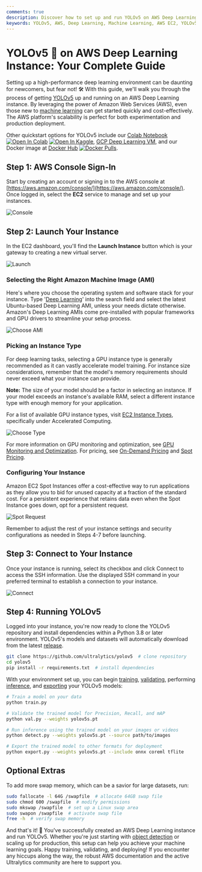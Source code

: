 ```yaml
---
comments: true
description: Discover how to set up and run YOLOv5 on AWS Deep Learning Instances. Follow our comprehensive guide to get started quickly and cost-effectively.
keywords: YOLOv5, AWS, Deep Learning, Machine Learning, AWS EC2, YOLOv5 setup, Deep Learning Instances, AI, Object Detection
---
```


# YOLOv5 🚀 on AWS Deep Learning Instance: Your Complete Guide

Setting up a high-performance deep learning environment can be daunting for newcomers, but fear not! 🛠️ With this guide, we'll walk you through the process of getting [YOLOv5](https://docs.ultralytics.com/models/yolov5/) up and running on an AWS Deep Learning instance. By leveraging the power of Amazon Web Services (AWS), even those new to [machine learning](https://www.ultralytics.com/glossary/machine-learning-ml) can get started quickly and cost-effectively. The AWS platform's scalability is perfect for both experimentation and production deployment.

Other quickstart options for YOLOv5 include our [Colab Notebook](https://colab.research.google.com/github/ultralytics/yolov5/blob/master/tutorial.ipynb) <a href="https://colab.research.google.com/github/ultralytics/yolov5/blob/master/tutorial.ipynb"><img src="https://colab.research.google.com/assets/colab-badge.svg" alt="Open In Colab"></a> <a href="https://www.kaggle.com/models/ultralytics/yolov5"><img src="https://kaggle.com/static/images/open-in-kaggle.svg" alt="Open In Kaggle"></a>, [GCP Deep Learning VM](./google_cloud_quickstart_tutorial.md), and our Docker image at [Docker Hub](https://hub.docker.com/r/ultralytics/yolov5) <a href="https://hub.docker.com/r/ultralytics/yolov5"><img src="https://img.shields.io/docker/pulls/ultralytics/yolov5?logo=docker" alt="Docker Pulls"></a>.

## Step 1: AWS Console Sign-In

Start by creating an account or signing in to the AWS console at [https://aws.amazon.com/console/](https://aws.amazon.com/console/). Once logged in, select the **EC2** service to manage and set up your instances.

![Console](https://github.com/ultralytics/docs/releases/download/0/aws-console-sign-in.avif)

## Step 2: Launch Your Instance

In the EC2 dashboard, you'll find the **Launch Instance** button which is your gateway to creating a new virtual server.

![Launch](https://github.com/ultralytics/docs/releases/download/0/launch-instance-button.avif)

### Selecting the Right Amazon Machine Image (AMI)

Here's where you choose the operating system and software stack for your instance. Type '[Deep Learning](https://www.ultralytics.com/glossary/deep-learning-dl)' into the search field and select the latest Ubuntu-based Deep Learning AMI, unless your needs dictate otherwise. Amazon's Deep Learning AMIs come pre-installed with popular frameworks and GPU drivers to streamline your setup process.

![Choose AMI](https://github.com/ultralytics/docs/releases/download/0/choose-ami.avif)

### Picking an Instance Type

For deep learning tasks, selecting a GPU instance type is generally recommended as it can vastly accelerate model training. For instance size considerations, remember that the model's memory requirements should never exceed what your instance can provide.

**Note:** The size of your model should be a factor in selecting an instance. If your model exceeds an instance's available RAM, select a different instance type with enough memory for your application.

For a list of available GPU instance types, visit [EC2 Instance Types](https://aws.amazon.com/ec2/instance-types/), specifically under Accelerated Computing.

![Choose Type](https://github.com/ultralytics/docs/releases/download/0/choose-instance-type.avif)

For more information on GPU monitoring and optimization, see [GPU Monitoring and Optimization](https://docs.aws.amazon.com/dlami/latest/devguide/tutorial-gpu.html). For pricing, see [On-Demand Pricing](https://aws.amazon.com/ec2/pricing/on-demand/) and [Spot Pricing](https://aws.amazon.com/ec2/spot/pricing/).

### Configuring Your Instance

Amazon EC2 Spot Instances offer a cost-effective way to run applications as they allow you to bid for unused capacity at a fraction of the standard cost. For a persistent experience that retains data even when the Spot Instance goes down, opt for a persistent request.

![Spot Request](https://github.com/ultralytics/docs/releases/download/0/spot-request.avif)

Remember to adjust the rest of your instance settings and security configurations as needed in Steps 4-7 before launching.

## Step 3: Connect to Your Instance

Once your instance is running, select its checkbox and click Connect to access the SSH information. Use the displayed SSH command in your preferred terminal to establish a connection to your instance.

![Connect](https://github.com/ultralytics/docs/releases/download/0/connect-to-instance.avif)

## Step 4: Running YOLOv5

Logged into your instance, you're now ready to clone the YOLOv5 repository and install dependencies within a Python 3.8 or later environment. YOLOv5's models and datasets will automatically download from the latest [release](https://github.com/ultralytics/yolov5/releases).

```bash
git clone https://github.com/ultralytics/yolov5  # clone repository
cd yolov5
pip install -r requirements.txt  # install dependencies
```

With your environment set up, you can begin [training](https://docs.ultralytics.com/modes/train/), [validating](https://docs.ultralytics.com/modes/val/), performing [inference](https://docs.ultralytics.com/modes/predict/), and [exporting](https://docs.ultralytics.com/modes/export/) your YOLOv5 models:

```bash
# Train a model on your data
python train.py

# Validate the trained model for Precision, Recall, and mAP
python val.py --weights yolov5s.pt

# Run inference using the trained model on your images or videos
python detect.py --weights yolov5s.pt --source path/to/images

# Export the trained model to other formats for deployment
python export.py --weights yolov5s.pt --include onnx coreml tflite
```

## Optional Extras

To add more swap memory, which can be a savior for large datasets, run:

```bash
sudo fallocate -l 64G /swapfile  # allocate 64GB swap file
sudo chmod 600 /swapfile  # modify permissions
sudo mkswap /swapfile  # set up a Linux swap area
sudo swapon /swapfile  # activate swap file
free -h  # verify swap memory
```

And that's it! 🎉 You've successfully created an AWS Deep Learning instance and run YOLOv5. Whether you're just starting with [object detection](https://www.ultralytics.com/glossary/object-detection) or scaling up for production, this setup can help you achieve your machine learning goals. Happy training, validating, and deploying! If you encounter any hiccups along the way, the robust AWS documentation and the active Ultralytics community are here to support you.
